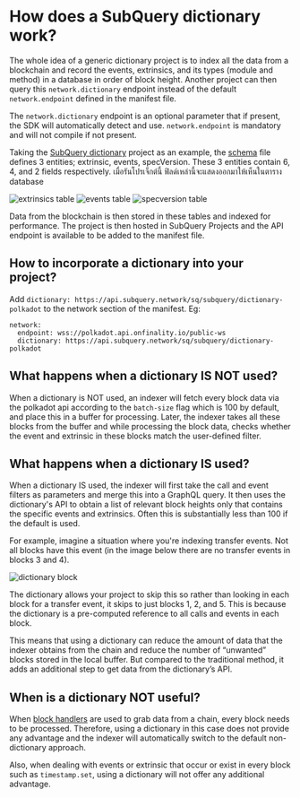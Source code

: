 # How does a SubQuery dictionary work?

The whole idea of a generic dictionary project is to index all the data from a blockchain and record the events, extrinsics, and its types (module and method) in a database in order of block height. Another project can then query this `network.dictionary` endpoint instead of the default `network.endpoint` defined in the manifest file.

The `network.dictionary` endpoint is an optional parameter that if present, the SDK will automatically detect and use. `network.endpoint` is mandatory and will not compile if not present.

Taking the [SubQuery dictionary](https://github.com/subquery/subql-dictionary) project as an example, the [schema](https://github.com/subquery/subql-dictionary/blob/main/schema.graphql) file defines 3 entities; extrinsic, events, specVersion. These 3 entities contain 6, 4, and 2 fields respectively. เมื่อรันโปรเจ็กต์นี้ ฟิลด์เหล่านี้จะแสดงออกมาให้เห็นในตาราง database

![extrinsics table](/assets/img/extrinsics_table.png) ![events table](/assets/img/events_table.png) ![specversion table](/assets/img/specversion_table.png)

Data from the blockchain is then stored in these tables and indexed for performance. The project is then hosted in SubQuery Projects and the API endpoint is available to be added to the manifest file.

## How to incorporate a dictionary into your project?

Add `dictionary: https://api.subquery.network/sq/subquery/dictionary-polkadot` to the network section of the manifest. Eg:

```shell
network:
  endpoint: wss://polkadot.api.onfinality.io/public-ws
  dictionary: https://api.subquery.network/sq/subquery/dictionary-polkadot
```

## What happens when a dictionary IS NOT used?

When a dictionary is NOT used, an indexer will fetch every block data via the polkadot api according to the `batch-size` flag which is 100 by default, and place this in a buffer for processing. Later, the indexer takes all these blocks from the buffer and while processing the block data, checks whether the event and extrinsic in these blocks match the user-defined filter.

## What happens when a dictionary IS used?

When a dictionary IS used, the indexer will first take the call and event filters as parameters and merge this into a GraphQL query. It then uses the dictionary's API to obtain a list of relevant block heights only that contains the specific events and extrinsics. Often this is substantially less than 100 if the default is used.

For example, imagine a situation where you're indexing transfer events. Not all blocks have this event (in the image below there are no transfer events in blocks 3 and 4).

![dictionary block](/assets/img/dictionary_blocks.png)

The dictionary allows your project to skip this so rather than looking in each block for a transfer event, it skips to just blocks 1, 2, and 5. This is because the dictionary is a pre-computed reference to all calls and events in each block.

This means that using a dictionary can reduce the amount of data that the indexer obtains from the chain and reduce the number of “unwanted” blocks stored in the local buffer. But compared to the traditional method, it adds an additional step to get data from the dictionary’s API.

## When is a dictionary NOT useful?

When [block handlers](https://doc.subquery.network/create/mapping.html#block-handler) are used to grab data from a chain, every block needs to be processed. Therefore, using a dictionary in this case does not provide any advantage and the indexer will automatically switch to the default non-dictionary approach.

Also, when dealing with events or extrinsic that occur or exist in every block such as `timestamp.set`, using a dictionary will not offer any additional advantage.
